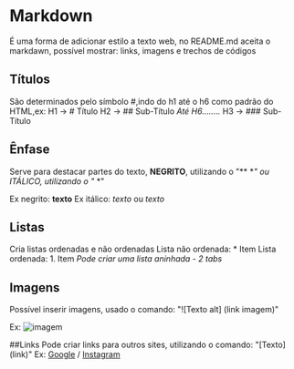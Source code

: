 # Markdown
É uma forma  de adicionar estilo a texto web, no README.md aceita o markdawn, possível mostrar: links, imagens e trechos de códigos 
## Títulos 
São determinados pelo símbolo #,indo do h1 até o h6 como padrão do HTML,ex:
H1 -> # Título
H2 -> ## Sub-Título     *Até H6........*
H3 -> ### Sub-Título 

## Ênfase
Serve para destacar partes do texto, **NEGRITO**, utilizando o "** **"
ou *ITÁLICO*, utilizando o "* *"

Ex negrito: **texto**
Ex itálico: *texto* ou _texto_

## Listas
Cria listas ordenadas e não ordenadas
Lista não ordenada: * Item
Lista ordenada: 1. Item
*Pode criar uma lista aninhada - 2 tabs*

## Imagens
Possível inserir imagens, usado o comando:
"![Texto alt] (link imagem)"

Ex:
![imagem](https://images.steamusercontent.com/ugc/5844057806742110585/ADBD51F7D4A3D4D4789C08B1C8527315C8446E4A/?imw=637&imh=358&ima=fit&impolicy=Letterbox&imcolor=%23000000&letterbox=true)

##Links
Pode criar links para outros sites, utilizando o comando: "[Texto] (link)"
Ex: [Google](https://www.google.com) / [Instagram](https://www.instagram.com)
